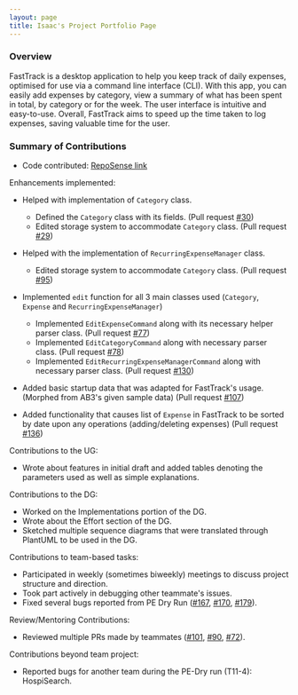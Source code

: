 ```yaml
---
layout: page
title: Isaac's Project Portfolio Page
---
```


### Overview

FastTrack is a desktop application to help you keep track of daily expenses, optimised for use via a command line interface (CLI). With this app, you can easily add expenses by category, view a summary of what has been spent in total, by category or for the week. The user interface is intuitive and easy-to-use. Overall, FastTrack aims to speed up the time taken to log expenses, saving valuable time for the user.

### Summary of Contributions

- Code contributed: [RepoSense link](https://nus-cs2103-ay2223s2.github.io/tp-dashboard/?search=gitsac&breakdown=true&sort=groupTitle%20dsc&sortWithin=title&since=2023-02-17&timeframe=commit&mergegroup=&groupSelect=groupByRepos&checkedFileTypes=docs~functional-code~test-code~other)

Enhancements implemented:
- Helped with implementation of `Category` class.
    
    - Defined the `Category` class with its fields. (Pull request [#30](https://github.com/AY2223S2-CS2103T-W09-2/tp/issues?q=is%3Aissue+is%3Aclosed+assignee%3Agitsac))
    - Edited storage system to accommodate `Category` class. (Pull request [#29](https://github.com/AY2223S2-CS2103T-W09-2/tp/issues/29))


- Helped with the implementation of `RecurringExpenseManager` class.

  - Edited storage system to accommodate `Category` class. (Pull request [#95](https://github.com/AY2223S2-CS2103T-W09-2/tp/issues/95))


- Implemented `edit` function for all 3 main classes used (`Category`, `Expense` and `RecurringExpenseManager`)

  - Implemented `EditExpenseCommand` along with its necessary helper parser class. (Pull request [#77](https://github.com/AY2223S2-CS2103T-W09-2/tp/issues/79))
  - Implemented `EditCategoryCommand` along with necessary parser class. (Pull request [#78](https://github.com/AY2223S2-CS2103T-W09-2/tp/issues/78))
  - Implemented `EditRecurringExpenseManagerCommand` along with necessary parser class. (Pull request [#130](https://github.com/AY2223S2-CS2103T-W09-2/tp/issues/130))


- Added basic startup data that was adapted for FastTrack's usage. (Morphed from AB3's given sample data) (Pull request [#107](https://github.com/AY2223S2-CS2103T-W09-2/tp/issues/107))


- Added functionality that causes list of `Expense` in FastTrack to be sorted by date upon any operations (adding/deleting expenses) (Pull request [#136](https://github.com/AY2223S2-CS2103T-W09-2/tp/issues/136))


Contributions to the UG:
- Wrote about features in initial draft and added tables denoting the parameters used as well as simple explanations.

Contributions to the DG:
- Worked on the Implementations portion of the DG.
- Wrote about the Effort section of the DG.
- Sketched multiple sequence diagrams that were translated through PlantUML to be used in the DG.

Contributions to team-based tasks:
- Participated in weekly (sometimes biweekly) meetings to discuss project structure and direction.
- Took part actively in debugging other teammate's issues.
- Fixed several bugs reported from PE Dry Run ([#167](https://github.com/AY2223S2-CS2103T-W09-2/tp/issues/167), [#170](https://github.com/AY2223S2-CS2103T-W09-2/tp/issues/170), [#179](https://github.com/AY2223S2-CS2103T-W09-2/tp/issues/179)).

Review/Mentoring Contributions:
- Reviewed multiple PRs made by teammates ([#101](https://github.com/AY2223S2-CS2103T-W09-2/tp/pull/101), [#90](https://github.com/AY2223S2-CS2103T-W09-2/tp/pull/90), [#72](https://github.com/AY2223S2-CS2103T-W09-2/tp/pull/72)).

Contributions beyond team project:
- Reported bugs for another team during the PE-Dry run (T11-4): HospiSearch.
